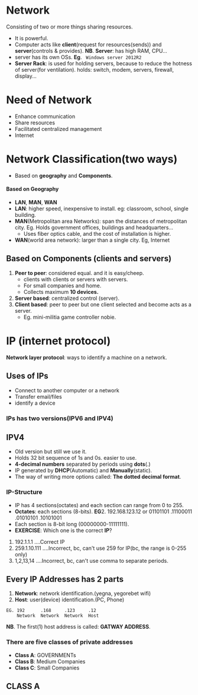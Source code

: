 # Network

Consisting of two or more things sharing resources.
- It is powerful.
- Computer acts like **client**(request for resources(sends)) and **server**(controls & provides).
**NB**. **Server**: has high RAM, CPU...
- server has its own OSs.
**Eg**. ` Windows server 2012R2`
- **Server Rack**: is used for holding servers, because to reduce the hotness of server(for ventilation). holds:  switch, modem, servers, firewall, display...
# Need of Network

- Enhance communication
- Share resources
- Facilitated centralized management
- Internet
# Network Classification(two ways)
- Based on **geography** and **Components**.
#### Based on **Geography**
-  **LAN**, **MAN**, **WAN**
- **LAN**: higher speed, inexpensive to install. eg: classroom, school, single building.
- **MAN**(Metropolitan area Networks): span the distances of metropolitan city. 
     Eg. Holds government offices, buildings and headquarters...
    - Uses fiber optics cable, and the cost of installation is higher.
- **WAN**(world area network): larger than a single city. Eg, Internet
## Based on Components (clients and servers)

1. **Peer to peer**: considered equal. and it is easy/cheep. 
   - clients with clients or servers with servers.
   - For small companies and home.
   - Collects maximum **10 devices.**
2. **Server based**: centralized control (server).
3. **Client based**:  peer to peer but one client selected and become acts as a server. 
   - Eg.  mini-militia game controller nobie.
# IP (internet protocol)

**Network layer protocol**: ways to identify a machine on a network.
## Uses of IPs
- Connect to another computer or a network
- Transfer email/files
- identify a device
### IPs has two versions(IPV6 and IPV4)
## IPV4
- Old version but still we use it.
- Holds 32 bit sequence of 1s and 0s. easier to use.
- **4-decimal numbers** separated by periods using **dots**(.)
- IP generated by **DHCP**(Automatic) and **Manually**(static).
- The way of writing more options called: **The dotted decimal format**.
### IP-Structure

- IP has 4 sections(octates) and each section can range from 0 to 255.
- **Octates**: each sections (8-bits).
**EG**2.  192.168.123.12     or     01101101 .11100011 .01010101 .10101001
- Each section is 8-bit long (00000000-11111111).
- **EXERCISE**: Which one is the correct **IP**?
1.  192.1.1.1         ....Correct IP
2.  259.1.10.111   ....Incorrect, bc, can't use 259 for IP(bc, the range is 0-255 only)
3.  1,2,13,14         ....Incorrect, bc, can't use comma to separate periods.
## Every IP Addresses has 2 parts
1. **Network**: network identification.(yegna, yegorebet wifi)
2. **Host**: user(device) identification.(PC, Phone)
```
EG. 192      .168     .123     .12
    Network  Network  Network  Host
```
**NB**. The first(1) host address is called: **GATWAY ADDRESS**.
### There are five classes of private addresses
- **Class A**: GOVERNMENTs
- **Class B**: Medium Companies
- **Class C**: Small Companies
## CLASS A
